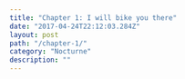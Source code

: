 ```yaml
---
title: "Chapter 1: I will bike you there"
date: "2017-04-24T22:12:03.284Z"
layout: post
path: "/chapter-1/"
category: "Nocturne"
description: ""
---
```



